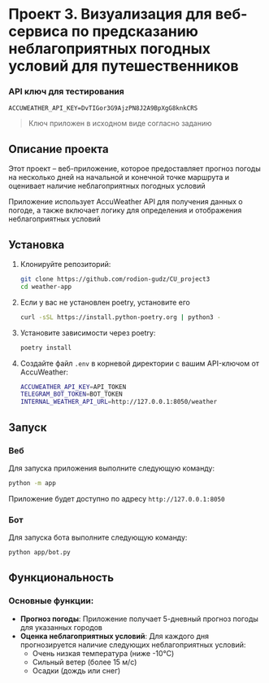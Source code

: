 # **Проект 3.** Визуализация для веб-сервиса по предсказанию неблагоприятных погодных условий для путешественников

### API ключ для тестирования

```dotenv
ACCUWEATHER_API_KEY=DvTIGor3G9AjzPN8J2A9BpXgG8knkCRS
```

> Ключ приложен в исходном виде согласно заданию

## Описание проекта

Этот проект – веб-приложение, которое предоставляет прогноз погоды на несколько дней на начальной и конечной точке
маршрута и оценивает наличие неблагоприятных погодных условий

Приложение использует AccuWeather API для получения данных о погоде, а также включает логику для определения и
отображения неблагоприятных условий

## Установка

1. Клонируйте репозиторий:
    ```bash
    git clone https://github.com/rodion-gudz/CU_project3
    cd weather-app
    ```

2. Если у вас не установлен poetry, установите его
    ```bash
    curl -sSL https://install.python-poetry.org | python3 -
    ```

3. Установите зависимости через poetry:
    ```bash
    poetry install
    ```

4. Создайте файл `.env` в корневой директории с вашим API-ключом от AccuWeather:
    ```bash
    ACCUWEATHER_API_KEY=API_TOKEN
    TELEGRAM_BOT_TOKEN=BOT_TOKEN
    INTERNAL_WEATHER_API_URL=http://127.0.0.1:8050/weather
    ```

## Запуск

### Веб

Для запуска приложения выполните следующую команду:

```bash
python -m app
```

Приложение будет доступно по адресу `http://127.0.0.1:8050`

### Бот

Для запуска бота выполните следующую команду:

```bash
python app/bot.py
```

## Функциональность

### Основные функции:

- **Прогноз погоды**: Приложение получает 5-дневный прогноз погоды для указанных городов
- **Оценка неблагоприятных условий**: Для каждого дня прогнозируется наличие следующих неблагоприятных условий:
    - Очень низкая температура (ниже -10°C)
    - Сильный ветер (более 15 м/с)
    - Осадки (дождь или снег)
